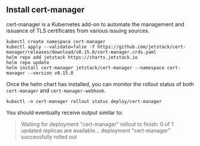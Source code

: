 ## Install cert-manager

cert-manager is a Kubernetes add-on to automate the management and issuance of TLS certificates from various issuing sources.

```ctr:Rancher01
kubectl create namespace cert-manager
kubectl apply --validate=false -f https://github.com/jetstack/cert-manager/releases/download/v0.15.0/cert-manager.crds.yaml
helm repo add jetstack https://charts.jetstack.io
helm repo update
helm install cert-manager jetstack/cert-manager --namespace cert-manager --version v0.15.0
```

Once the helm chart has installed, you can monitor the rollout status of both `cert-manager` and `cert-manager-webhook`.

```ctr:Rancher01
kubectl -n cert-manager rollout status deploy/cert-manager
```

You should eventually receive output similar to:

> Waiting for deployment "cert-manager" rollout to finish: 0 of 1 updated replicas are available...
> deployment "cert-manager" successfully rolled out
